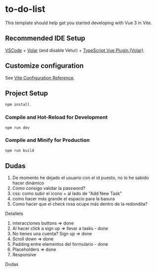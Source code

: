 # to-do-list

This template should help get you started developing with Vue 3 in Vite.

## Recommended IDE Setup

[VSCode](https://code.visualstudio.com/) + [Volar](https://marketplace.visualstudio.com/items?itemName=Vue.volar) (and disable Vetur) + [TypeScript Vue Plugin (Volar)](https://marketplace.visualstudio.com/items?itemName=Vue.vscode-typescript-vue-plugin).

## Customize configuration

See [Vite Configuration Reference](https://vitejs.dev/config/).

## Project Setup

```sh
npm install
```

### Compile and Hot-Reload for Development

```sh
npm run dev
```

### Compile and Minify for Production

```sh
npm run build
```


## Dudas

1. De momento he dejado el usuario con el id puesto, no lo he sabido hacer dinámico
5. Cómo consigo validar la password? 
9. css: como subir el icono + al lado de "Add New Task"
10. como hacer más grande el espacio para la basura
11. Como hacer que el check rosa ocupe más dentro de la redondita?



Detallets
1. interacciones buttons => done
2. Al hacer click a sign up => llevar a tasks - done
3. No tienes una cuenta? Sign up => done
4. Scroll down => done
5. Padding entre elementos del formulario - done
6. Placeholders => done
7. Responsive 


Dudas


